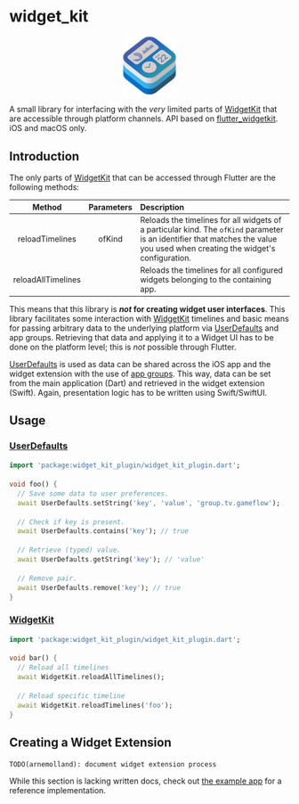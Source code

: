 # widget_kit

<p align="center"><img src="https://github.com/gameflow-tv/widget_kit/blob/main/assets/widgetkit.png" width="96px" /></p>

A small library for interfacing with the _very_ limited parts of [WidgetKit] that are accessible through platform channels. API based on [flutter_widgetkit]. iOS and macOS only.

## Introduction

The only parts of [WidgetKit] that can be accessed through Flutter are the following methods:

| Method | Parameters | Description |
|:----------:|:-------------:|:------|
| reloadTimelines | ofKind | Reloads the timelines for all widgets of a particular kind. The `ofKind` parameter is an identifier that matches the value you used when creating the widget's configuration.
| reloadAllTimelines | | Reloads the timelines for all configured widgets belonging to the containing app. |

This means that this library is **_not_ for creating widget user interfaces**. This library facilitates some interaction with [WidgetKit] timelines and basic means for passing arbitrary data to the underlying platform via [UserDefaults] and app groups. Retrieving that data and applying it to a Widget UI has to be done on the platform level; this is _not_ possible through Flutter.

[UserDefaults] is used as data can be shared across the iOS app and the widget extension with the use of [app groups]. This way, data can be set from the main application (Dart) and retrieved in the widget extension (Swift). Again, presentation logic has to be written using Swift/SwiftUI.

## Usage

### [UserDefaults]

```dart
import 'package:widget_kit_plugin/widget_kit_plugin.dart';

void foo() {
  // Save some data to user preferences.
  await UserDefaults.setString('key', 'value', 'group.tv.gameflow');

  // Check if key is present.
  await UserDefaults.contains('key'); // true

  // Retrieve (typed) value.
  await UserDefaults.getString('key'); // 'value'

  // Remove pair.
  await UserDefaults.remove('key'); // true
}
```

### [WidgetKit]

```dart
import 'package:widget_kit_plugin/widget_kit_plugin.dart';

void bar() {
  // Reload all timelines
  await WidgetKit.reloadAllTimelines();

  // Reload specific timeline
  await WidgetKit.reloadTimelines('foo');
}
```

## Creating a Widget Extension

`TODO(arnemolland): document widget extension process`

While this section is lacking written docs, check out [the example app] for a reference implementation.

[WidgetKit]: https://developer.apple.com/documentation/widgetkit/
[flutter_widgetkit]: https://github.com/fasky-software/flutter_widgetkit
[UserDefaults]: https://developer.apple.com/documentation/foundation/userdefaults
[the example app]: example/ios/ExampleWidget/ExampleWidget.swift
[app groups]: https://developer.apple.com/documentation/xcode/configuring-app-groups
